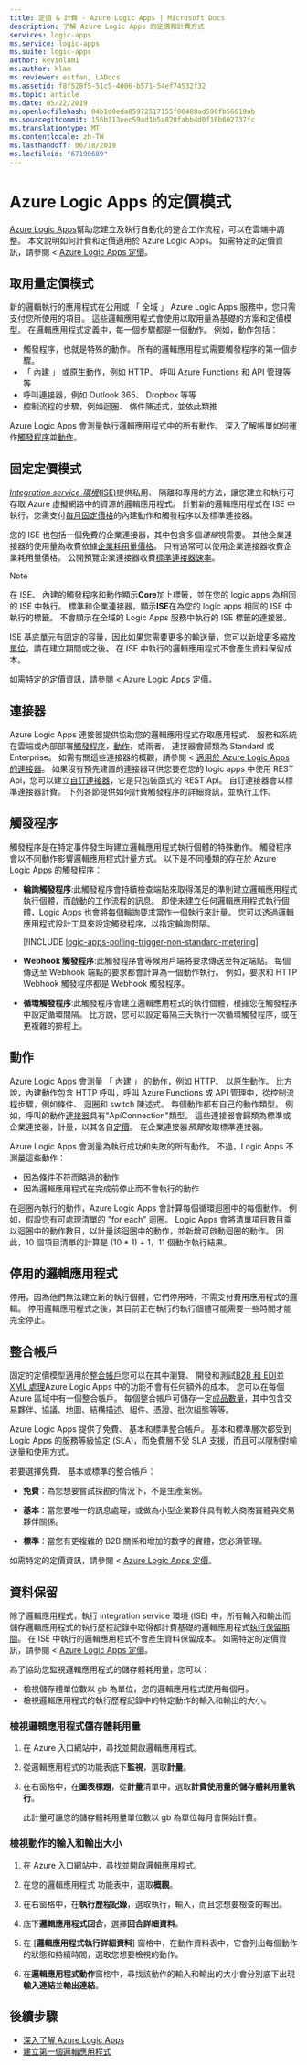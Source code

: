 ```yaml
---
title: 定價 & 計費 - Azure Logic Apps | Microsoft Docs
description: 了解 Azure Logic Apps 的定價和計費方式
services: logic-apps
ms.service: logic-apps
ms.suite: logic-apps
author: kevinlam1
ms.author: klam
ms.reviewer: estfan, LADocs
ms.assetid: f8f528f5-51c5-4006-b571-54ef74532f32
ms.topic: article
ms.date: 05/22/2019
ms.openlocfilehash: 04b1d0eda85972517155f80488ad590fb56619ab
ms.sourcegitcommit: 156b313eec59ad1b5a820fabb4d0f16b602737fc
ms.translationtype: MT
ms.contentlocale: zh-TW
ms.lasthandoff: 06/18/2019
ms.locfileid: "67190689"
---
```

# <a name="pricing-model-for-azure-logic-apps"></a>Azure Logic Apps 的定價模式

[Azure Logic Apps](../logic-apps/logic-apps-overview.md)幫助您建立及執行自動化的整合工作流程，可以在雲端中調整。 本文說明如何計費和定價適用於 Azure Logic Apps。 如需特定的定價資訊，請參閱 < [Azure Logic Apps 定價](https://azure.microsoft.com/pricing/details/logic-apps)。

<a name="consumption-pricing"></a>

## <a name="consumption-pricing-model"></a>取用量定價模式

新的邏輯執行的應用程式在公用或 「 全域 」 Azure Logic Apps 服務中，您只需支付您所使用的項目。 這些邏輯應用程式會使用以取用量為基礎的方案和定價模型。 在邏輯應用程式定義中，每一個步驟都是一個動作。 例如，動作包括：

* 觸發程序，也就是特殊的動作。 所有的邏輯應用程式需要觸發程序的第一個步驟。
* 「 內建 」 或原生動作，例如 HTTP、 呼叫 Azure Functions 和 API 管理等等
* 呼叫連接器，例如 Outlook 365、 Dropbox 等等
* 控制流程的步驟，例如迴圈、 條件陳述式，並依此類推

Azure Logic Apps 會測量執行邏輯應用程式中的所有動作。 深入了解帳單如何運作[觸發程序](#triggers)並[動作](#actions)。

<a name="fixed-pricing"></a>

## <a name="fixed-pricing-model"></a>固定定價模式

[ *Integration service 環境*(ISE)](../logic-apps/connect-virtual-network-vnet-isolated-environment-overview.md)提供私用、 隔離和專用的方法，讓您建立和執行可存取 Azure 虛擬網路中的資源的邏輯應用程式。 針對新的邏輯應用程式在 ISE 中執行，您需支付[每月固定價格](https://azure.microsoft.com/pricing/details/logic-apps)的內建動作和觸發程序以及標準連接器。

您的 ISE 也包括一個免費的企業連接器，其中包含多個*連線*視需要。 其他企業連接器的使用量為收費依據[企業耗用量價格](https://azure.microsoft.com/pricing/details/logic-apps)。 只有通常可以使用企業連接器收費企業耗用量價格。 公開預覽企業連接器收費[標準連接器速率](https://azure.microsoft.com/pricing/details/logic-apps)。

> [!NOTE]
> 在 ISE、 內建的觸發程序和動作顯示**Core**加上標籤，並在您的 logic apps 為相同的 ISE 中執行。 標準和企業連接器，顯示**ISE**在為您的 logic apps 相同的 ISE 中執行的標籤。 不會顯示在全域的 Logic Apps 服務中執行的 ISE 標籤的連接器。

ISE 基底單元有固定的容量，因此如果您需要更多的輸送量，您可以[新增更多縮放單位](../logic-apps/connect-virtual-network-vnet-isolated-environment.md#add-capacity)，請在建立期間或之後。 在 ISE 中執行的邏輯應用程式不會產生資料保留成本。

如需特定的定價資訊，請參閱 < [Azure Logic Apps 定價](https://azure.microsoft.com/pricing/details/logic-apps)。

<a name="connectors"></a>

## <a name="connectors"></a>連接器

Azure Logic Apps 連接器提供協助您的邏輯應用程式存取應用程式、 服務和系統在雲端或內部部署[觸發程序](#triggers)，[動作](#actions)，或兩者。 連接器會歸類為 Standard 或 Enterprise。 如需有關這些連接器的概觀，請參閱 <<c0> [ 適用於 Azure Logic Apps 的連接器](../connectors/apis-list.md)。 如果沒有預先建置的連接器可供您要在您的 logic apps 中使用 REST Api，您可以建立[自訂連接器](https://docs.microsoft.com/connectors/custom-connectors)，它是只包裝函式的 REST Api。 自訂連接器會以標準連接器計費。 下列各節提供如何計費觸發程序的詳細資訊，並執行工作。

<a name="triggers"></a>

## <a name="triggers"></a>觸發程序

觸發程序是在特定事件發生時建立邏輯應用程式執行個體的特殊動作。 觸發程序會以不同動作影響邏輯應用程式計量方式。 以下是不同種類的存在於 Azure Logic Apps 的觸發程序：

* **輪詢觸發程序**:此觸發程序會持續檢查端點來取得滿足的準則建立邏輯應用程式執行個體，而啟動的工作流程的訊息。 即使未建立任何邏輯應用程式執行個體，Logic Apps 也會將每個輪詢要求當作一個執行來計量。 您可以透過邏輯應用程式設計工具來設定觸發程序，以指定輪詢間隔。

  [!INCLUDE [logic-apps-polling-trigger-non-standard-metering](../../includes/logic-apps-polling-trigger-non-standard-metering.md)]

* **Webhook 觸發程序**:此觸發程序會等候用戶端將要求傳送至特定端點。 每個傳送至 Webhook 端點的要求都會計算為一個動作執行。 例如，要求和 HTTP Webhook 觸發程序都是 Webhook 觸發程序。

* **循環觸發程序**:此觸發程序會建立邏輯應用程式的執行個體，根據您在觸發程序中設定循環間隔。 比方說，您可以設定每隔三天執行一次循環觸發程序，或在更複雜的排程上。

<a name="actions"></a>

## <a name="actions"></a>動作

Azure Logic Apps 會測量 「 內建 」 的動作，例如 HTTP、 以原生動作。 比方說，內建動作包含 HTTP 呼叫，呼叫 Azure Functions 或 API 管理中，從控制流程步驟，例如條件、 迴圈和 switch 陳述式。 每個動作都有自己的動作類型。 例如，呼叫的動作[連接器](https://docs.microsoft.com/connectors)具有"ApiConnection"類型。 這些連接器會歸類為標準或企業連接器，計量，以其各自[定價](https://azure.microsoft.com/pricing/details/logic-apps)。 在企業連接器*預覽*收取標準連接器。

Azure Logic Apps 會測量為執行成功和失敗的所有動作。 不過，Logic Apps 不測量這些動作：

* 因為條件不符而略過的動作
* 因為邏輯應用程式在完成前停止而不會執行的動作

在迴圈內執行的動作，Azure Logic Apps 會計算每個循環迴圈中的每個動作。 例如，假設您有可處理清單的 "for each" 迴圈。 Logic Apps 會將清單項目數目乘以迴圈中的動作數目，以計量該迴圈中的動作，並新增可啟動迴圈的動作。 因此，10 個項目清單的計算是 (10 * 1) + 1，11 個動作執行結果。

## <a name="disabled-logic-apps"></a>停用的邏輯應用程式

停用，因為他們無法建立新的執行個體，它們停用時，不需支付費用應用程式的邏輯。
停用邏輯應用程式之後，其目前正在執行的執行個體可能需要一些時間才能完全停止。

## <a name="integration-accounts"></a>整合帳戶

固定的定價模型適用於[整合帳戶](logic-apps-enterprise-integration-create-integration-account.md)您可以在其中瀏覽、 開發和測試[B2B 和 EDI](logic-apps-enterprise-integration-b2b.md)並[XML 處理](logic-apps-enterprise-integration-xml.md)Azure Logic Apps 中的功能不會有任何額外的成本。
您可以在每個 Azure 區域中有一個整合帳戶。 每個整合帳戶可儲存一定[成品數量](../logic-apps/logic-apps-limits-and-config.md)，其中包含交易夥伴、協議、地圖、結構描述、組件、憑證、批次組態等等。

Azure Logic Apps 提供了免費、 基本和標準整合帳戶。 基本和標準層次都受到 Logic Apps 的服務等級協定 (SLA)，而免費層不受 SLA 支援，而且可以限制對輸送量和使用方式。

若要選擇免費、 基本或標準的整合帳戶：

* **免費**：為您想要嘗試探勘的情況下，不是生產案例。

* **基本**：當您要唯一的訊息處理，或做為小型企業夥伴具有較大商務實體與交易夥伴關係。

* **標準**：當您有更複雜的 B2B 關係和增加的數字的實體，您必須管理。

如需特定的定價資訊，請參閱 < [Azure Logic Apps 定價](https://azure.microsoft.com/pricing/details/logic-apps)。

<a name="data-retention"></a>

## <a name="data-retention"></a>資料保留

除了邏輯應用程式，執行 integration service 環境 (ISE) 中，所有輸入和輸出而儲存邏輯應用程式的執行歷程記錄中取得都計費基礎的邏輯應用程式[執行保留期間](logic-apps-limits-and-config.md#run-duration-retention-limits)。 在 ISE 中執行的邏輯應用程式不會產生資料保留成本。 如需特定的定價資訊，請參閱 < [Azure Logic Apps 定價](https://azure.microsoft.com/pricing/details/logic-apps)。

為了協助您監視邏輯應用程式的儲存體耗用量，您可以：

* 檢視儲存體單位數以 gb 為單位，您的邏輯應用程式使用每個月。
* 檢視邏輯應用程式的執行歷程記錄中的特定動作的輸入和輸出的大小。

<a name="storage-consumption"></a>

### <a name="view-logic-app-storage-consumption"></a>檢視邏輯應用程式儲存體耗用量

1. 在 Azure 入口網站中，尋找並開啟邏輯應用程式。

1. 從邏輯應用程式的功能表底下**監視**，選取**計量**。

1. 在右窗格中，在**圖表標題**，從**計量**清單中，選取**計費使用量的儲存體耗用量執行**。

   此計量可讓您的儲存體耗用量單位數以 gb 為單位每月會開始計費。

<a name="input-output-sizes"></a>

### <a name="view-action-input-and-output-sizes"></a>檢視動作的輸入和輸出大小

1. 在 Azure 入口網站中，尋找並開啟邏輯應用程式。

1. 在您的邏輯應用程式 功能表中，選取**概觀**。

1. 在右窗格中，在**執行歷程記錄**，選取執行，輸入，而且您想要檢查的輸出。

1. 底下**邏輯應用程式回合**，選擇**回合詳細資料**。

1. 在 [**邏輯應用程式執行詳細資料**] 窗格中，在動作資料表中，它會列出每個動作的狀態和持續時間，選取您想要檢視的動作。

1. 在**邏輯應用程式動作**窗格中，尋找該動作的輸入和輸出的大小會分別底下出現**輸入連結**並**輸出連結**。

## <a name="next-steps"></a>後續步驟

* [深入了解 Azure Logic Apps](logic-apps-overview.md)
* [建立第一個邏輯應用程式](quickstart-create-first-logic-app-workflow.md)
